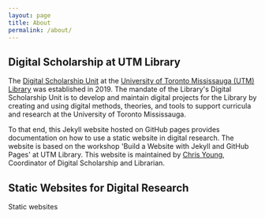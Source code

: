 ```yaml
---
layout: page
title: About
permalink: /about/
---
```


## Digital Scholarship at UTM Library

The [Digital Scholarship Unit](https://utm.library.utoronto.ca/digital-scholarship/about) at the [University of Toronto Mississauga (UTM) Library](https://library.utm.utoronto.ca/) was established in 2019. The mandate of the Library's Digital Scholarship Unit is to develop and maintain digital projects for the Library by creating and using digital methods, theories, and tools to support curricula and research at the University of Toronto Mississauga.

To that end, this Jekyll website hosted on GitHub pages provides documentation on how to use a static website in digital research. The website is based on the workshop 'Build a Website with Jekyll and GitHub Pages' at UTM Library. This website is maintained by [Chris Young](http://sites.utm.utoronto.ca/chrisyoung/), Coordinator of Digital Scholarship and Librarian.

## Static Websites for Digital Research

Static websites
